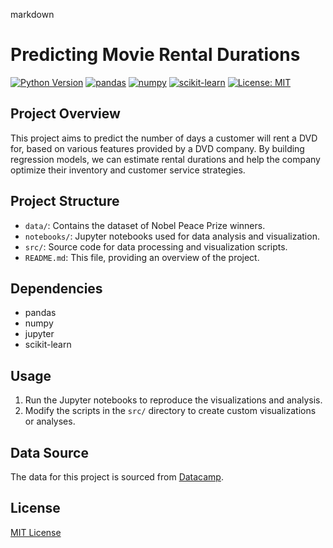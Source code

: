 markdown
# Predicting Movie Rental Durations 

[![Python Version](https://img.shields.io/badge/python-3.9+-blue.svg)](https://www.python.org/downloads/) 
[![pandas](https://img.shields.io/badge/pandas-2.2+-black.svg)](https://pandas.pydata.org/) 
[![numpy](https://img.shields.io/badge/numpy-1.26+-blueviolet.svg)](https://numpy.org/)
[![scikit-learn](https://img.shields.io/badge/scikit--learn-1.4+-f7931e.svg)](https://scikit-learn.org/stable/)
[![License: MIT](https://img.shields.io/badge/License-MIT-yellow.svg)](https://opensource.org/licenses/MIT)


## Project Overview
This project aims to predict the number of days a customer will rent a DVD for, based on various features provided by a DVD company. By building regression models, we can estimate rental durations and help the company optimize their inventory and customer service strategies.

## Project Structure 
-   `data/`: Contains the dataset of Nobel Peace Prize winners.
-   `notebooks/`: Jupyter notebooks used for data analysis and visualization.
-   `src/`: Source code for data processing and visualization scripts.
-   `README.md`: This file, providing an overview of the project. 

## Dependencies

-   pandas
-   numpy
-   jupyter 
-   scikit-learn 

## Usage

1.  Run the Jupyter notebooks to reproduce the visualizations and analysis.
2.  Modify the scripts in the `src/` directory to create custom visualizations or analyses.

## Data Source

The data for this project is sourced from [Datacamp](https://datacamp.com).

## License

[MIT License](LICENSE)